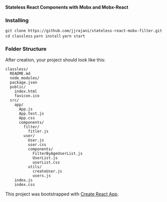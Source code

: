 #### Stateless React Components with Mobx and Mobx-React

### Installing
  `git clone https://github.com/jjrajani/stateless-react-mobx-filter.git`
  `cd classless`
  `yarn install`
  `yarn start`

### Folder Structure

After creation, your project should look like this:

```
classless/
  README.md
  node_modules/
  package.json
  public/
    index.html
    favicon.ico
  src/
    app/
      App.js
      App.test.js
      App.css
      components/
        filter/
          fitler.js
        user/
          User.js
          user.css
          components/
            FilterByAgeUserList.js
            UserList.js
            userList.css
          utils/
            createUser.js
            users.js
    index.js
    index.css
```

This project was bootstrapped with [Create React App](https://github.com/facebookincubator/create-react-app).
